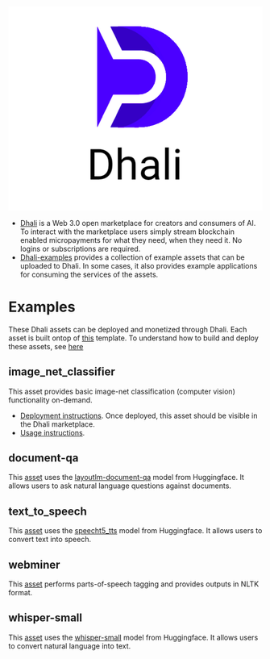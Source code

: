 <p align="center">
  <img src="./images/dhali-logo.png" />
</p>


* [Dhali](https://dhali.io/#/) is a Web 3.0 open marketplace for creators and consumers of AI. To interact with the marketplace users simply stream blockchain enabled micropayments for what they need, when they need it. No logins or subscriptions are required.
* [Dhali-examples](https://github.com/Dhali-org/Dhali-examples) provides a collection of example assets that can be uploaded to Dhali. In some cases, it also provides example applications for consuming the services of the assets.


# Examples

These Dhali assets can be deployed and monetized through Dhali. Each asset is built ontop of [this](https://github.com/Dhali-org/Dhali-asset-template) template. To understand how to build and deploy these assets, see [here](https://dhali.io/docs/#/?id=creating-dhali-assets)

## image_net_classifier

This asset provides basic image-net classification (computer vision) functionality on-demand.
* [Deployment instructions](./examples/image_net_classifier/asset). Once deployed, this asset should be visible in the Dhali marketplace.
* [Usage instructions](./examples/image_net_classifier/consumer_application).


## document-qa

This [asset](./examples/document-qa) uses the [layoutlm-document-qa](https://huggingface.co/impira/layoutlm-document-qa) model from Huggingface. It allows users to ask natural language questions against documents.

## text_to_speech


This [asset](./examples/text_to_speech) uses the [speecht5_tts](https://huggingface.co/microsoft/speecht5_tts) model from Huggingface. It allows users to convert text into speech.


## webminer


This [asset](./examples/webminer)  performs parts-of-speech tagging and provides outputs in NLTK format.


## whisper-small


 This [asset](./examples/whisper-small) uses the [whisper-small](https://huggingface.co/openai/whisper-small) model from Huggingface. It allows users to convert natural language into text.
